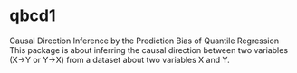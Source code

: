 # qbcd1
Causal Direction Inference by the Prediction Bias of Quantile Regression
This package is about inferring the causal direction between two variables (X→Y or Y→X)
from a dataset about two variables X and Y.
